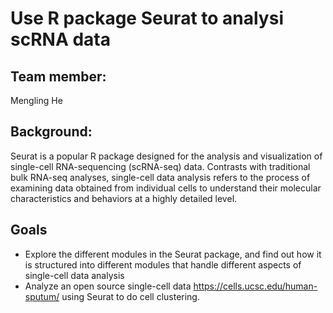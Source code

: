 # Use R package Seurat to analysi scRNA data

## Team member: 
Mengling He


## Background:  

Seurat is a popular R package designed for the analysis and visualization of single-cell RNA-sequencing (scRNA-seq) data. 
Contrasts with traditional bulk RNA-seq analyses, single-cell data analysis refers to the process of examining data obtained from individual cells to understand their molecular characteristics and behaviors at a highly detailed level.

## Goals
- Explore the different modules in the Seurat package, and find out how it is structured into different modules that handle different aspects of single-cell data analysis
- Analyze an open source single-cell data https://cells.ucsc.edu/human-sputum/ using Seurat to do cell clustering.
